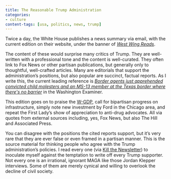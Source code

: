 ```yaml
---
title: The Reasonable Trump Administration
categories:
- culture
content-tags: [usa, politics, news, trump]
---
```


Twice a day, the White House publishes a news summary via email, with the current edition on their website, under the banner of [_West Wing Reads_](https://www.whitehouse.gov/westwingreads/).

The content of these would surprise many critics of Trump. They are well-written with a professional tone and the content is well-curated. They often link to Fox News or other partisan publications, but generally only to thoughtful, well-crafted articles. Many are editorials that support the administration’s positions, but also popular are succinct, factual reports. As I write this, the current leading reference is [_Border agents just apprehended convicted child molesters and an MS-13 member at the Texas border where there's no barrier_](https://www.washingtonexaminer.com/opinion/border-agents-just-apprehended-convicted-child-molesters-and-an-ms-13-member-at-the-texas-border-where-theres-no-barrier) in the Washington Examiner.

This edition goes on to praise the [W-GDP](https://www.whitehouse.gov/wgdp/), call for bipartisan progress on infrastructure, simply note new investment by Ford in the Chicago area, and repeat the First Lady’s show of appreciation to anti-drug advocates. All via quotes from external sources including, yes, Fox News, but also The Hill and Associated Press.

You can disagree with the positions the cited reports support, but it’s very rare that they are ever false or even framed in a partisan manner. This is the source material for thinking people who agree with the Trump administration’s policies. I read every one (via [Kill the Newsletter](https://www.kill-the-newsletter.com)) to inoculate myself against the temptation to write off every Trump supporter. Not every one is an irrational, ignorant MAGA like those Jordan Klepper interviews. Some of them are merely cynical and willing to overlook the decline of civil society.
